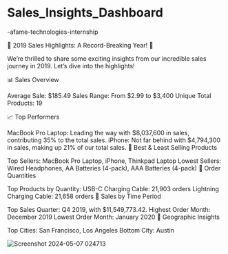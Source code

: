 # Sales_Insights_Dashboard

-afame-technologies-internship

🌟 2019 Sales Highlights: A Record-Breaking Year! 🌟

We’re thrilled to share some exciting insights from our incredible sales journey in 2019. Let’s dive into the highlights!

📊 Sales Overview

Average Sale: $185.49
Sales Range: From $2.99 to $3,400
Unique Total Products: 19

📈 Top Performers

MacBook Pro Laptop: Leading the way with $8,037,600 in sales, contributing 35% to the total sales.
iPhone: Not far behind with $4,794,300 in sales, making up 21% of our total sales.
🛒 Best & Least Selling Products

Top Sellers: MacBook Pro Laptop, iPhone, Thinkpad Laptop
Lowest Sellers: Wired Headphones, AA Batteries (4-pack), AAA Batteries (4-pack)
🔢 Order Quantities

Top Products by Quantity:
USB-C Charging Cable: 21,903 orders
Lightning Charging Cable: 21,658 orders
📅 Sales by Time Period

Top Sales Quarter: Q4 2019, with $11,549,773.42.
Highest Order Month: December 2019
Lowest Order Month: January 2020
📍 Geographic Insights

Top Cities: San Francisco, Los Angeles
Bottom City: Austin

![Screenshot 2024-05-07 024713](https://github.com/Goutammeena03/sales_dashboard-afame-technologies-internship/assets/125290702/40883408-0151-430c-82d9-f14de17ef41b)
